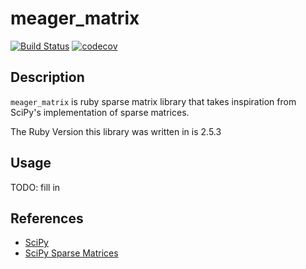# meager_matrix

[![Build Status](https://travis-ci.com/ECE421/meager_matrix.svg?branch=master)](https://travis-ci.com/ECE421/meager_matrix)
[![codecov](https://codecov.io/gh/ECE421/meager_matrix/branch/master/graph/badge.svg)](https://codecov.io/gh/ECE421/meager_matrix)

## Description
`meager_matrix` is ruby sparse matrix library that takes inspiration from
SciPy's implementation of sparse matrices.

The Ruby Version this library was written in is 2.5.3

## Usage
TODO: fill in

## References
* [SciPy](https://www.scipy.org/)
* [SciPy Sparse Matrices](https://docs.scipy.org/doc/scipy/reference/sparse.html)
